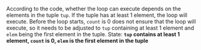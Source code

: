 According to the code, whether the loop can execute depends on the elements in the tuple `tup`. If the tuple has at least 1 element, the loop will execute. Before the loop starts, `count` is 0 does not ensure that the loop will execute, so it needs to be adjusted to `tup` containing at least 1 element and `elem` being the first element in the tuple.
State: **`tup` contains at least 1 element, `count` is 0, `elem` is the first element in the tuple**